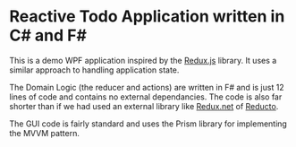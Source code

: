 # Reactive Todo Application written in C# and F#

This is a demo WPF application inspired by the [Redux.js](http://reduxjs.org) library. It uses a similar approach to 
handling application state.

The Domain Logic (the reducer and actions) are written in F# and is just 12 lines of code and  contains no external dependancies. 
The code is also far shorter than if we had used an external library like [Redux.net]() of [Reducto]().

The GUI code is fairly standard and uses the Prism library for implementing the MVVM pattern.